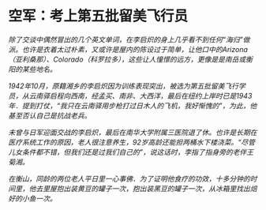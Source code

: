 # 空军：考上第五批留美飞行员

_除了交谈中偶然冒出的几个英文单词，在李启炽的身上几乎看不到任何“海归”做派。也许是衣着太过朴素，又或许是屋内的陈设过于简单，让他口中的Arizona（亚利桑那）、Colorado（科罗拉多），这些让人憧憬的远方，更像是是南岳或衡阳的某些地名。_

_1942年10月，原籍湘乡的李启炽因为训练表现突出，被选为第五批留美飞行学员，从云南驿启程向西南，经孟买、南非、大西洋，最后在纽约上岸时已是1943年．提到打仗，“我只在云南驿用步枪打过日木人的飞机，我好惭愧的”，为此，他基至否认自己是抗战老兵。_

_未曾与日军迎面交战的李启炽，最后在南华大学附属三医院退了休。也许是长期在医疗系统工作的原因，老人很注意养生，92岁高龄还能担两桶水下楼浇菜。“尽管儿女条件都不错，但我们还是过我们自己的”，说这话时，李指了指身旁的老伴王菊湘。_

_在衡山，同龄的两位老人平日里一心事佛．为了证明他食疗的功效，十多分钟的时间里，他去里屋抱出装黄豆的罐子一次，抱出装黑豆的罐子一次，从冰箱里找出焙好的小鱼一次。_
